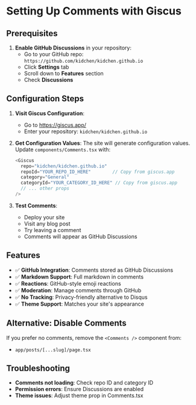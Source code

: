 # Setting Up Comments with Giscus

## Prerequisites

1. **Enable GitHub Discussions** in your repository:
   - Go to your GitHub repo: `https://github.com/kidchen/kidchen.github.io`
   - Click **Settings** tab
   - Scroll down to **Features** section
   - Check **Discussions**

## Configuration Steps

1. **Visit Giscus Configuration**:
   - Go to https://giscus.app/
   - Enter your repository: `kidchen/kidchen.github.io`

2. **Get Configuration Values**:
   The site will generate configuration values. Update `components/Comments.tsx` with:
   
   ```typescript
   <Giscus
     repo="kidchen/kidchen.github.io"
     repoId="YOUR_REPO_ID_HERE"        // Copy from giscus.app
     category="General"
     categoryId="YOUR_CATEGORY_ID_HERE" // Copy from giscus.app
     // ... other props
   />
   ```

3. **Test Comments**:
   - Deploy your site
   - Visit any blog post
   - Try leaving a comment
   - Comments will appear as GitHub Discussions

## Features

- ✅ **GitHub Integration**: Comments stored as GitHub Discussions
- ✅ **Markdown Support**: Full markdown in comments
- ✅ **Reactions**: GitHub-style emoji reactions
- ✅ **Moderation**: Manage comments through GitHub
- ✅ **No Tracking**: Privacy-friendly alternative to Disqus
- ✅ **Theme Support**: Matches your site's appearance

## Alternative: Disable Comments

If you prefer no comments, remove the `<Comments />` component from:
- `app/posts/[...slug]/page.tsx`

## Troubleshooting

- **Comments not loading**: Check repo ID and category ID
- **Permission errors**: Ensure Discussions are enabled
- **Theme issues**: Adjust theme prop in Comments.tsx
